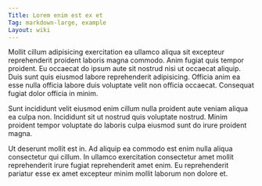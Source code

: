 ```yaml
---
Title: Lorem enim est ex et
Tag: markdown-large, example
Layout: wiki
---
```

Mollit cillum adipisicing exercitation ea ullamco aliqua sit excepteur reprehenderit proident laboris magna commodo. Anim fugiat quis tempor proident. Eu occaecat do ipsum aute sit nostrud nisi ut occaecat aliquip. Duis sunt quis eiusmod labore reprehenderit adipisicing. Officia anim ea esse nulla officia labore duis voluptate velit non officia occaecat. Consequat fugiat dolor officia in minim.

Sunt incididunt velit eiusmod enim cillum nulla proident aute veniam aliqua ea culpa non. Incididunt sit ut nostrud quis voluptate nostrud. Minim proident tempor voluptate do laboris culpa eiusmod sunt do irure proident magna.

Ut deserunt mollit est in. Ad aliquip ea commodo est enim nulla aliqua consectetur qui cillum. In ullamco exercitation consectetur amet mollit reprehenderit irure fugiat reprehenderit amet enim. Eu reprehenderit pariatur esse ex amet excepteur minim mollit laborum non dolore et.
